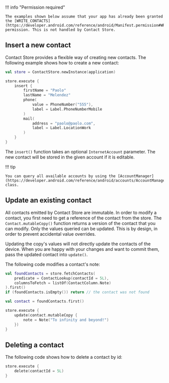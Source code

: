 !!! info "Permission required"

    The examples shown below assume that your app has already been granted the [WRITE_CONTACTS](https://developer.android.com/reference/android/Manifest.permission#WRITE_CONTACTS)
    permission. This is not handled by Contact Store.

## Insert a new contact

Contact Store provides a flexible way of creating new contacts. The following example shows how to
create a new contact:

```kotlin
val store = ContactStore.newInstance(application)

store.execute {
    insert {
        firstName = "Paolo"
        lastName = "Melendez"
        phone(
            value = PhoneNumber("555"),
            label = Label.PhoneNumberMobile
        )
        mail(
            address = "paolo@paolo.com",
            label = Label.LocationWork
        )
    }
}
```

The `insert()` function takes an optional `InternetAccount` parameter. The new contact will be
stored in the given account if it is editable.

!!! tip

    You can query all available accounts by using the [AccountManager](https://developer.android.com/reference/android/accounts/AccountManager) class.

## Update an existing contact

All contacts emitted by Contact Store are immutable. In order to modify a contact, you first need to
get a reference of the contact from the store. The `Contact.mutableCopy()` function returns a
version of the contact that you can modify. Only the values queried can be updated. This is by
design, in order to prevent accidental value overrides.

Updating the copy's values will not directly update the contacts of the device. When you are happy
with your changes and want to commit them, pass the updated contact into `update()`.

The following code modifies a contact's note:

```kotlin
val foundContacts = store.fetchContacts(
    predicate = ContactLookup(contactId = 5L),
    columnsToFetch = listOf(ContactColumn.Note)
).first()
if (foundContacts.isEmpty()) return // the contact was not found

val contact = foundContacts.first()

store.execute {
    update(contact.mutableCopy {
        note = Note("To infinity and beyond!")
    })
}
```

## Deleting a contact

The following code shows how to delete a contact by id:

```kotlin
store.execute {
    delete(contactId = 5L)
}
```
